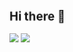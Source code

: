 ## Hi there 👋

![](https://github-readme-stats.vercel.app/api?username=dafiulh&show_icons=true&theme=vue-dark&include_all_commits=true)
![](https://github-readme-streak-stats.herokuapp.com/?user=dafiulh&theme=vue-dark&hide_border=true)
